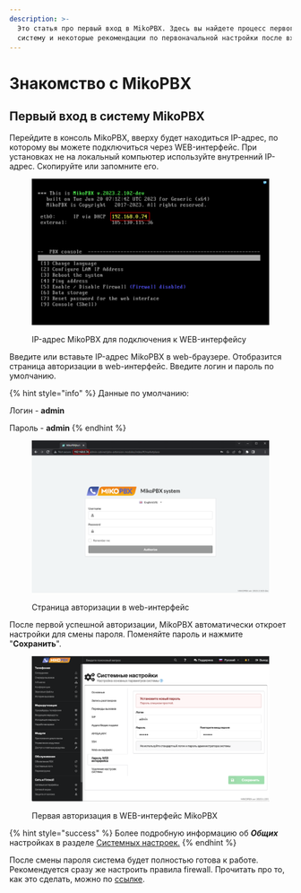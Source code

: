 ```yaml
---
description: >-
  Это статья про первый вход в MikoPBX. Здесь вы найдете процесс первого входа в
  систему и некоторые рекомендации по первоначальной настройки после входа.
---
```


# Знакомство с MikoPBX

## Первый вход в систему MikoPBX <a href="#pervyj_vxod_v_sistemu_mikopbx" id="pervyj_vxod_v_sistemu_mikopbx"></a>

Перейдите в консоль MikoPBX, вверху будет находиться IP-адрес, по которому вы можете подключиться через WEB-интерфейс. При установках не на локальный компьютер используйте внутренний IP-адрес. Скопируйте или запомните его.

<figure><img src="../.gitbook/assets/1 (57).png" alt=""><figcaption><p>IP-адрес MikoPBX для подключения к WEB-интерфейсу</p></figcaption></figure>

Введите или вставьте IP-адрес MikoPBX в web-браузере. Отобразится страница авторизации в web-интерфейс. Введите логин и пароль по умолчанию.

{% hint style="info" %}
Данные по умолчанию:

Логин - **admin**

Пароль - **admin**
{% endhint %}

<figure><img src="../.gitbook/assets/2 (13).png" alt=""><figcaption><p>Страница авторизации в web-интерфейс</p></figcaption></figure>

После первой успешной авторизации, MikoPBX автоматически откроет настройки для смены пароля. Поменяйте пароль и нажмите "**Сохранить**".

<figure><img src="../.gitbook/assets/3 (22).png" alt=""><figcaption><p>Первая авторизация в WEB-интерфейс MikoPBX</p></figcaption></figure>

{% hint style="success" %}
Более подробную информацию об _**Общих**_ настройках в разделе [Системных настроек.](../manual/system/general-settings.md)
{% endhint %}

После смены пароля система будет полностью готова к работе. Рекомендуется сразу же настроить правила firewall. Прочитать про то, как это сделать, можно по [ссылке](../manual/connectivity/firewall.md).

